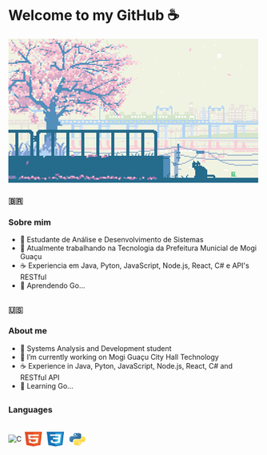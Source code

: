 # Welcome to my GitHub ☕
![PixelArt](tumblr_nm6j1ghB7C1qze3hdo1_500.gif) 

### 🇧🇷

### Sobre mim

  - 📖 Estudante de Análise e Desenvolvimento de Sistemas
  - 🔭 Atualmente trabalhando na Tecnologia da Prefeitura Municial de Mogi Guaçu
  - ☕ Experiencia em Java, Pyton, JavaScript, Node.js, React, C# e API's RESTful
  - 🌱 Aprendendo Go...
    
## 
### 🇺🇸

### About me

  - 📖 Systems Analysis and Development student
  - 🔭 I’m currently working on Mogi Guaçu City Hall Technology
  - ☕ Experience in Java, Pyton, JavaScript, Node.js, React, C# and RESTful API
  - 🌱 Learning Go...
    
##
### Languages

<div style="display: inline_block "><br>
  <img align="center" alt="C" height="30" width="40" src="https://cdn.jsdelivr.net/gh/devicons/devicon/icons/c/c-original.svg" />
  <img align="center" alt="HTML" height="30" width="40" src="https://raw.githubusercontent.com/devicons/devicon/master/icons/html5/html5-original.svg">
  <img align="center" alt="CSS" height="30" width="40" src="https://raw.githubusercontent.com/devicons/devicon/master/icons/css3/css3-original.svg">
  <img align="center" alt="PYTHON" height="30" width="40" src="https://raw.githubusercontent.com/devicons/devicon/master/icons/python/python-original.svg">
